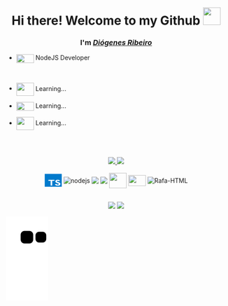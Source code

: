 <div>
   <h1 align="center">
     Hi there! Welcome to my Github
     <img src="https://cdn.jsdelivr.net/gh/devicons/devicon/icons/github/github-original.svg" height="40" width="40"/>
  </h1>
  
  <h3 align="center">I'm <a href="https://www.linkedin.com/in/diogenesriboliveira/"><i> Diógenes Ribeiro </i></a></h3>
</div>

 - <img align="center" height="20" width="40" src="https://cdn.worldvectorlogo.com/logos/nodejs-icon.svg"> NodeJS Developer

   <br>

 - <img align="center" height="30" width="40" src="https://cdn.jsdelivr.net/gh/devicons/devicon/icons/docker/docker-original.svg" /> Learning...
 - <img align="center" height="20" width="40" src="https://cdn.jsdelivr.net/gh/devicons/devicon/icons/jest/jest-plain.svg" /> Learning...
 - <img align="center" height="30" width="40" src="https://cdn.jsdelivr.net/gh/devicons/devicon/icons/graphql/graphql-plain-wordmark.svg" /> Learning...

<br><br>

<div align="center">
  <a href="https://github.com/diogenesOliver">
    <img height="150em" src="https://github-readme-stats.vercel.app/api?username=diogenesOliver&count_private=true&include_all_commits=true&show_icons=true&theme=dracula&hide_border=false&show_owner=true"/>
    <img height="150em" src="https://github-readme-stats.vercel.app/api/top-langs/?username=diogenesOliver&theme=dracula&hide_border=false&&layout=compact"/>
  </a>
</div>

<div align="center" valign="top"><br>
  <img align="center" alt="Js" height="30" width="40" src="https://raw.githubusercontent.com/devicons/devicon/master/icons/typescript/typescript-plain.svg">
  <img align="center" alt="nodejs" height="30" width="40" src="https://cdn.worldvectorlogo.com/logos/nodejs-icon.svg">
  <img align="center" height="35" src="https://cdn.jsdelivr.net/gh/devicons/devicon/icons/mongodb/mongodb-original-wordmark.svg" />
  <img align="center" height="40" src="https://cdn.jsdelivr.net/gh/devicons/devicon/icons/docker/docker-original.svg" />
  <img align="center" height="35" width="40" src="https://cdn.jsdelivr.net/gh/devicons/devicon/icons/graphql/graphql-plain-wordmark.svg" />
  <img align="center" height="25" width="40" src="https://cdn.jsdelivr.net/gh/devicons/devicon/icons/jest/jest-plain.svg" />
  <img align="center" alt="Rafa-HTML" height="30" width="40" src="https://cdn.jsdelivr.net/gh/devicons/devicon/icons/sass/sass-original.svg">
</div><br>

<div align="center">
 
  <a href="https://www.instagram.com/diih__oliver/" target="_blank"><img src="https://img.shields.io/badge/-Instagram-%23E4405F?style=for-the-badge&logo=instagram&logoColor=white" target="_blank"></a>
  <a href="https://www.linkedin.com/in/diogenesriboliveira/" target="_blank"><img src="https://img.shields.io/badge/-LinkedIn-%230077B5?style=for-the-badge&logo=linkedin&logoColor=white" target="_blank"></a> 
</div>

![snake gif](https://github.com/diogenesOliver/diogenesOliver/blob/output/github-contribution-grid-snake.svg)
